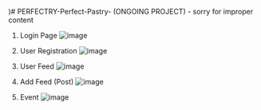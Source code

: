 )# PERFECTRY-Perfect-Pastry- (ONGOING PROJECT) - sorry for improper content

1. Login Page
![image](https://github.com/KesumaJaya/PERFECTRY-Perfect-Pastry-/assets/168359134/2fe584b6-8a7f-498d-a1b8-4f0fea018894)

2. User Registration
![image](https://github.com/KesumaJaya/PERFECTRY-Perfect-Pastry-/assets/168359134/93e17948-77b3-417f-9b1e-e56e6f5db543)

3. User Feed
![image](https://github.com/KesumaJaya/PERFECTRY-Perfect-Pastry-/assets/168359134/13080976-ff1c-41d2-a273-19072b8305a6)

4. Add Feed (Post)
![image](https://github.com/KesumaJaya/PERFECTRY-Perfect-Pastry-/assets/168359134/07c8f117-5d27-4ab1-b4a7-c76f99b3cefa)

5. Event
![image](https://github.com/KesumaJaya/PERFECTRY-Perfect-Pastry-/assets/168359134/1bb2c285-37b7-4fbf-ab27-268a10bbd177)




